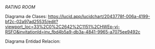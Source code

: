 *RATING ROOM*




Diagrama de Clases: 
https://lucid.app/lucidchart/2043778f-006a-4199-bf2c-02a97ad25535/edit?viewport_loc=33%2C0%2C2642%2C1151%2CHWEp-vi-RSFO&invitationId=inv_fbd4b5a9-db3a-4841-9965-a7075ee9492c

Diagrama Entidad Relacion:

